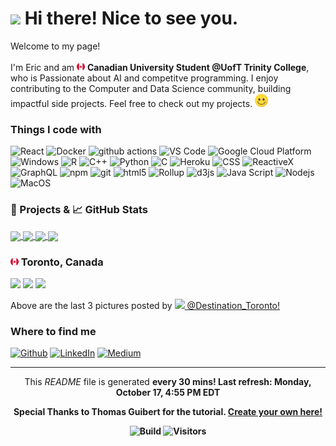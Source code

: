 <h1><img src="https://emojis.slackmojis.com/emojis/images/1531849430/4246/blob-sunglasses.gif?1531849430" width="30"/> Hi there! Nice to see you.</h1>

<p>Welcome to my page! </br></br> I'm Eric and am <img src='./Images/canada.svg' width="13"/> <b>Canadian University Student @UofT Trinity College</b>, who is Passionate about AI and competitve programming. I enjoy contributing to the Computer and Data Science community, building impactful side projects. 
Feel free to check out my projects. <img src='./Images/smile.svg' width="21"/> </p>

<h3>Things I code with</h3>

<p>
  <img alt="React" src="https://img.shields.io/badge/-React-45b8d8?style=flat-square&logo=react&logoColor=white" />
  <img alt="Docker" src="https://img.shields.io/badge/-Docker-46a2f1?style=flat-square&logo=docker&logoColor=white" />
  <img alt="github actions" src="https://img.shields.io/badge/-Github_Actions-2088FF?style=flat-square&logo=github-actions&logoColor=white" />
  <img alt="VS Code" src="https://img.shields.io/badge/-VS_Code-007ACC?style=flat-square&logo=visual-studio-code&logoColor=white" /> 
  <img alt="Google Cloud Platform" src="https://img.shields.io/badge/-Google_Cloud_Platform-1a73e8?style=flat-square&logo=google-cloud&logoColor=white" />
  <img alt="Windows" src="https://img.shields.io/badge/-Windows-0078D6?style=flat-square&logo=windows&logoColor=white" />
  <img alt="R" src="https://img.shields.io/badge/-R-276DC3?style=flat-square&logo=r&logoColor=white" />
  <img alt="C++" src="https://img.shields.io/badge/-C++-00599C?style=flat-square&logo=c%2B%2B&logoColor=white" />
  <img alt="Python" src="https://img.shields.io/badge/-Python-3776AB?style=flat-square&logo=python&logoColor=white" />
  <img alt="C" src="https://img.shields.io/badge/-C-5849BE?style=flat-square&logo=c&logoColor=white" />
  <img alt="Heroku" src="https://img.shields.io/badge/-Heroku-430098?style=flat-square&logo=heroku&logoColor=white" />
  <img alt="CSS" src="https://img.shields.io/badge/-CSS-764ABC?style=flat-square&logo=CSS3&logoColor=white" />
  <img alt="ReactiveX" src="https://img.shields.io/badge/-RxJs-B7178C?style=flat-square&logo=reactivex&logoColor=white" />
  <img alt="GraphQL" src="https://img.shields.io/badge/-GraphQL-E10098?style=flat-square&logo=graphql&logoColor=white" />
  <img alt="npm" src="https://img.shields.io/badge/-NPM-CB3837?style=flat-square&logo=npm&logoColor=white" />
  <img alt="git" src="https://img.shields.io/badge/-Git-F05032?style=flat-square&logo=git&logoColor=white" />
  <img alt="html5" src="https://img.shields.io/badge/-HTML5-E34F26?style=flat-square&logo=html5&logoColor=white" />
  <img alt="Rollup" src="https://img.shields.io/badge/-Rollup-EC4A3F?style=flat-square&logo=rollup.js&logoColor=white" />
  <img alt="d3js" src="https://img.shields.io/badge/-D3.js-F9A03C?style=flat-square&logo=d3.js&logoColor=white" />
  <img alt="Java Script" src="https://img.shields.io/badge/-Java_Script-F7DF1E?style=flat-square&logo=javascript&logoColor=white" />
  <img alt="Nodejs" src="https://img.shields.io/badge/-Nodejs-43853d?style=flat-square&logo=Node.js&logoColor=white" />
  <img alt="MacOS" src="https://img.shields.io/badge/-MacOS-000000?style=flat-square&logo=MacOS&logoColor=white" />
</p>

<h3>🎁 Projects & 📈 GitHub Stats</h3>

<a href="https://github.com/EricKarpovits/">
  <img align="center" src="https://github-readme-stats.vercel.app/api/top-langs/?username=EricKarpovits&html&title_color=ffffff&text_color=c9cacc&icon_color=2bbc8a&bg_color=1d1f21" />
</a>

<a href="https://github.com/EricKarpovits/">
  <img align="center" src="https://github-readme-stats.vercel.app/api?username=EricKarpovits&hide=issues&show_icons=true&line_height=27&count_private=true&title_color=ffffff&text_color=c9cacc&icon_color=2bbc8a&bg_color=1d1f21" />
</a>

<a href="https://github.com/EricKarpovits/Big-Data-Challenge-2020-2021">
  <img align="center" src="https://github-readme-stats.vercel.app/api/pin/?username=EricKarpovits&repo=Big-Data-Challenge-2020-2021&title_color=ffffff&text_color=c9cacc&icon_color=2bbc8a&bg_color=1d1f21" />
</a>

<a href="https://github.com/EricKarpovits/Graphical-Sorting-Tool">
  <img align="center" src="https://github-readme-stats.vercel.app/api/pin/?username=EricKarpovits&repo=Sorting-Visualizer-Tool&title_color=ffffff&text_color=c9cacc&icon_color=2bbc8a&bg_color=1d1f21" />
</a>

<h3> <img src='./Images/canada.svg' width="13"/> Toronto, Canada</h3>
<p><img width="200" src="https:&#x2F;&#x2F;cdn1.picuki.com&#x2F;hosted-by-instagram&#x2F;q&#x3D;0exhNuNYnjBGZDHIdN5WmL9I2Pk2GAlRNecaS7j0nyZiNxIsbHWB58ltwdGn%7C%7CDh6Kwh9HS+Lfz5h5YIoWV9TZFN4NUbcSbGBRDtc7amZXerN0T1g955mnLYwLHEfYnaq8cQpXQmYdSgIGaYDG7uo%7C%7CesJ%7C%7CP7rcjcEoTOMNbVFmDdttdCwFahlza4lsfe4kx2xu5xncG114WNxahlw5OLUqQUCSKn5PN1gpKZlR7pCjMsS5Lujymu+H2xkfWx9Ez7RtI7V2dENhhzrdSFlqjD2AZY1LHMRiVbmiB5phdo5h72yLp5M4cEeoLTUaiACW2E2hjtfwZftgAHsSUGImUBRwT2Ej+b3ffZ79sXPBMfQZt3w%7C%7CwbEXKb2ROpoc3ENEdiDSQbOIeb7BYV3qZJtNO5Z+hOYwiikI73s%7C%7CVV+AWgc0GCtWbMpF7uiyqyb4X7U32WIpFZpkg&#x3D;&#x3D;.jpeg?1" /> <img width="200" src="https:&#x2F;&#x2F;cdn1.picuki.com&#x2F;hosted-by-instagram&#x2F;q&#x3D;0exhNuNYnjBGZDHIdN5WmL9I2Pk2GAlRNecaS7j0nyZiNxIsbHWB58ltwdGn%7C%7CDh6Kwh9HS+Lfz9h4okoWFRRZFZ+OUbXTryLTDdT6qubV4Cq0Dxm9p9hlLgzKHIZbXSr88MtOzjYMTIfQeoEH%7C%7Cb2rvUT+f7wbTYCpC2TNLNAyQlWotfpUrJy9ZRxt52U1h+189JldHt1%7C%7CGgeLF11q9PJvjsNTvX9fMh4sq4jC+ZCjMkEpensmCG2X2MvbyhBGTOguYrVwr9T1GXXejYH9GmkGvhsFR0fonuDsRAyk7QRraOjYLIr3Po17IH4fTcED3tJhjVPsdK+lCGQPy38mUxanjCD%7C%7CZKFKvsXq8Khd+evBfe6%7C%7CnXsYITPLKl7byxYJdTvZnzoBd2uUJp9pLIcD6xp51nz%7C%7CwPgIuOg+kJSVhQMvDqIM4F5R6DFwqv1oHU&#x3D;.jpeg?1" /> <img width="200" src="https:&#x2F;&#x2F;cdn1.picuki.com&#x2F;hosted-by-instagram&#x2F;q&#x3D;0exhNuNYnjBGZDHIdN5WmL9I2Pk2GAlRNucaS7j0nyZiNxIsbHWB58ltwdGn%7C%7CDh6Kwh9HS+Lfz5h44gsVVlSZFd9PEDWQbOOSTZQ6KqaUujN0jJg9JRglr48LHEfZHKv8MotOzjYMTIfQeoEH%7C%7Cb2rvUW+%7C%7C7wbTYNpi2TNLxCyQlWotfpUrJy9ZRzt52U1h+189JldAJZ+jtvdBFundPZlTIeAf3+Idp1orN2S%7C%7CkKhtAKv6K81SO2ECMseW16GX6Rv5+HoOAAuiDpYGhpqzLheKc4EEMWggi4rj0ZvpkNrKSEJ6xVgdIos6WPCmMDUjFKiCU%7C%7Ck8SqtQLsSUHv3EBQnjeel%7C%7CW+eqN29qrREaqSZMu%7C%7C%7C%7CjnxNojwOp5VaEkuAvDYfnSPGOexAsMKmZtNKKBX5n%7C%7Ch%7C%7CCqbe6nVmhx0WWMZ1mDaLsMmBcKTx5C3+3ON2juK8VU5.jpeg?1" /></p>
<p>Above are the last 3 pictures posted by <a href="https://www.instagram.com/destination_toronto/" target="_blank"><img src="https://upload.wikimedia.org/wikipedia/commons/thumb/e/e7/Instagram_logo_2016.svg/1024px-Instagram_logo_2016.svg.png" width="20"/> @Destination_Toronto!</a><br/></p>
<h3>Where to find me</h3>
<p><a href="https://github.com/erickarpovits" target="_blank"><img alt="Github" src="https://img.shields.io/badge/GitHub-%2312100E.svg?&style=for-the-badge&logo=Github&logoColor=white" /></a> <a href="https://www.linkedin.com/in/eric-karpovits/" target="_blank"><img alt="LinkedIn" src="https://img.shields.io/badge/linkedin-%230077B5.svg?&style=for-the-badge&logo=linkedin&logoColor=white" /></a> <a href="https://medium.com/@erickarpovits" target="_blank"><img alt="Medium" src="https://img.shields.io/badge/medium-%2312100E.svg?&style=for-the-badge&logo=medium&logoColor=white" /></a>
</p>

------------
<p align="center">This <i>README</i> file is generated <b>every 30 mins!<b/> Last refresh: Monday, October 17, 4:55 PM EDT</p>
<p align="center">Special Thanks to Thomas Guibert for the tutorial. <a href="https://medium.com/@th.guibert/how-to-create-a-self-updating-readme-md-for-your-github-profile-f8b05744ca91">Create your own here!</a></p>
<p align="center"> <img alt="Build" src="https://img.shields.io/github/workflow/status/erickarpovits/erickarpovits/README%20build" /> <img alt="Visitors" src="https://visitor-badge.glitch.me/badge?page_id=erickarpovits" /> </p>
